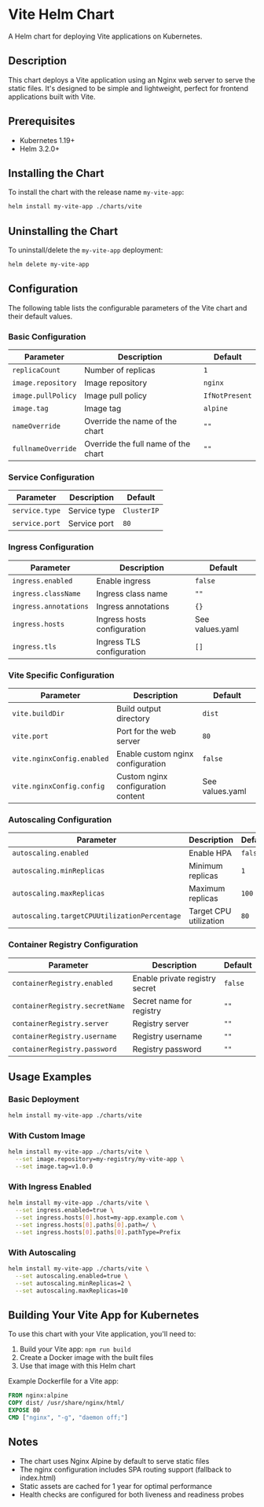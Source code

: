 # Vite Helm Chart

A Helm chart for deploying Vite applications on Kubernetes.

## Description

This chart deploys a Vite application using an Nginx web server to serve the static files. It's designed to be simple and lightweight, perfect for frontend applications built with Vite.

## Prerequisites

- Kubernetes 1.19+
- Helm 3.2.0+

## Installing the Chart

To install the chart with the release name `my-vite-app`:

```bash
helm install my-vite-app ./charts/vite
```

## Uninstalling the Chart

To uninstall/delete the `my-vite-app` deployment:

```bash
helm delete my-vite-app
```

## Configuration

The following table lists the configurable parameters of the Vite chart and their default values.

### Basic Configuration

| Parameter | Description | Default |
|-----------|-------------|---------|
| `replicaCount` | Number of replicas | `1` |
| `image.repository` | Image repository | `nginx` |
| `image.pullPolicy` | Image pull policy | `IfNotPresent` |
| `image.tag` | Image tag | `alpine` |
| `nameOverride` | Override the name of the chart | `""` |
| `fullnameOverride` | Override the full name of the chart | `""` |

### Service Configuration

| Parameter | Description | Default |
|-----------|-------------|---------|
| `service.type` | Service type | `ClusterIP` |
| `service.port` | Service port | `80` |

### Ingress Configuration

| Parameter | Description | Default |
|-----------|-------------|---------|
| `ingress.enabled` | Enable ingress | `false` |
| `ingress.className` | Ingress class name | `""` |
| `ingress.annotations` | Ingress annotations | `{}` |
| `ingress.hosts` | Ingress hosts configuration | See values.yaml |
| `ingress.tls` | Ingress TLS configuration | `[]` |

### Vite Specific Configuration

| Parameter | Description | Default |
|-----------|-------------|---------|
| `vite.buildDir` | Build output directory | `dist` |
| `vite.port` | Port for the web server | `80` |
| `vite.nginxConfig.enabled` | Enable custom nginx configuration | `false` |
| `vite.nginxConfig.config` | Custom nginx configuration content | See values.yaml |

### Autoscaling Configuration

| Parameter | Description | Default |
|-----------|-------------|---------|
| `autoscaling.enabled` | Enable HPA | `false` |
| `autoscaling.minReplicas` | Minimum replicas | `1` |
| `autoscaling.maxReplicas` | Maximum replicas | `100` |
| `autoscaling.targetCPUUtilizationPercentage` | Target CPU utilization | `80` |

### Container Registry Configuration

| Parameter | Description | Default |
|-----------|-------------|---------|
| `containerRegistry.enabled` | Enable private registry secret | `false` |
| `containerRegistry.secretName` | Secret name for registry | `""` |
| `containerRegistry.server` | Registry server | `""` |
| `containerRegistry.username` | Registry username | `""` |
| `containerRegistry.password` | Registry password | `""` |

## Usage Examples

### Basic Deployment

```bash
helm install my-vite-app ./charts/vite
```

### With Custom Image

```bash
helm install my-vite-app ./charts/vite \
  --set image.repository=my-registry/my-vite-app \
  --set image.tag=v1.0.0
```

### With Ingress Enabled

```bash
helm install my-vite-app ./charts/vite \
  --set ingress.enabled=true \
  --set ingress.hosts[0].host=my-app.example.com \
  --set ingress.hosts[0].paths[0].path=/ \
  --set ingress.hosts[0].paths[0].pathType=Prefix
```

### With Autoscaling

```bash
helm install my-vite-app ./charts/vite \
  --set autoscaling.enabled=true \
  --set autoscaling.minReplicas=2 \
  --set autoscaling.maxReplicas=10
```

## Building Your Vite App for Kubernetes

To use this chart with your Vite application, you'll need to:

1. Build your Vite app: `npm run build`
2. Create a Docker image with the built files
3. Use that image with this Helm chart

Example Dockerfile for a Vite app:

```dockerfile
FROM nginx:alpine
COPY dist/ /usr/share/nginx/html/
EXPOSE 80
CMD ["nginx", "-g", "daemon off;"]
```

## Notes

- The chart uses Nginx Alpine by default to serve static files
- The nginx configuration includes SPA routing support (fallback to index.html)
- Static assets are cached for 1 year for optimal performance
- Health checks are configured for both liveness and readiness probes
